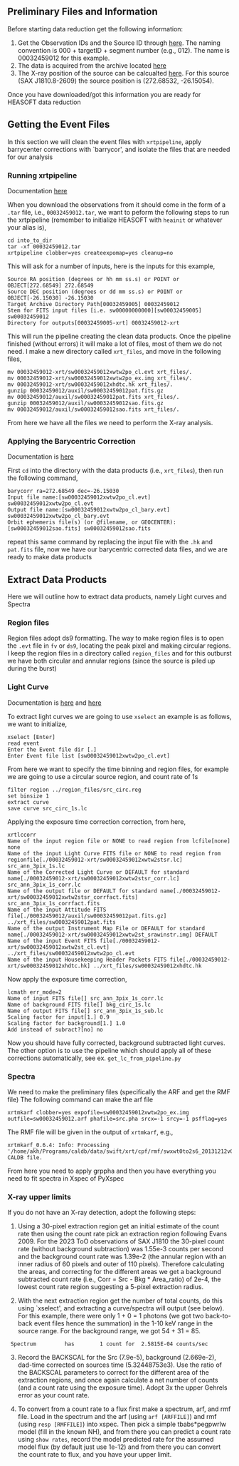 ## Preliminary Files and Information 

Before starting data reduction get the following information:
1. Get the Observation IDs and the Source ID through [here](https://www.swift.psu.edu/operations/obsSchedule.php). The naming convention is 000 + targetID + segment number (e.g., 012). The name is 00032459012 for this example.
2. The data is acquired from the archive located [here](https://www.swift.ac.uk/swift_portal/)
3. The X-ray position of the source can be calcualted [here](https://www.swift.ac.uk/user_objects/). For this source (SAX J1810.8-2609) the source position is (272.68532, -26.15054).

Once you have downloaded/got this information you are ready for HEASOFT data reduction

## Getting the Event Files

In this section we will clean the event files with `xrtpipeline`, apply barrycenter corrections with `barrycor', and isolate the files that are needed for our analysis

### Running xrtpipeline

Documentation [here](https://www.swift.ac.uk/analysis/xrt/xrtpipeline.php)

When you download the observations from it should come in the form of a `.tar` file, i.e., `00032459012.tar`, we want to peform the following steps to run the xrtpipeline (remember to initialize HEASOFT with `heainit` or whatever your alias is),
```
cd into_to_dir
tar -xf 00032459012.tar
xrtpipeline clobber=yes createexpomap=yes cleanup=no
```
This will ask for a number of inputs, here is the inputs for this example,
```
Source RA position (degrees or hh mm ss.s) or POINT or OBJECT[272.68549] 272.68549
Source DEC position (degrees or dd mm ss.s) or POINT or OBJECT[-26.15030] -26.15030
Target Archive Directory Path[00032459005] 00032459012
Stem for FITS input files [i.e. sw00000000000][sw00032459005] sw00032459012
Directory for outputs[00032459005-xrt] 00032459012-xrt
```
This will run the pipeline creating the clean data products. Once the pipeline finished (without errors) it will make a lot of files, most of them we do not need. I make a new directory called `xrt_files`, and move in the following files, 
```
mv 00032459012-xrt/sw00032459012xwtw2po_cl.evt xrt_files/.
mv 00032459012-xrt/sw00032459012xwtw2po_ex.img xrt_files/.
mv 00032459012-xrt/sw00032459012xhdtc.hk xrt_files/.
gunzip 00032459012/auxil/sw00032459012pat.fits.gz
mv 00032459012/auxil/sw00032459012pat.fits xrt_files/.
gunzip 00032459012/auxil/sw00032459012sao.fits.gz
mv 00032459012/auxil/sw00032459012sao.fits xrt_files/.
```
From here we have all the files we need to perform the X-ray analysis.

### Applying the Barycentric Correction

Documentation is [here](https://www.swift.ac.uk/analysis/xrt/barycorr.php)

First `cd` into the directory with the data products (i.e., `xrt_files`), then run the following command,
```
barycorr ra=272.68549 dec=-26.15030
Input file name:[sw00032459012xwtw2po_cl.evt] sw00032459012xwtw2po_cl.evt 
Output file name:[sw00032459012xwtw2po_cl_bary.evt] sw00032459012xwtw2po_cl_bary.evt 
Orbit ephemeris file(s) (or @filename, or GEOCENTER):[sw00032459012sao.fits] sw00032459012sao.fits
```
repeat this same command by replacing the input file with the `.hk` and `pat.fits` file, now we have our barycentric corrected data files, and we are ready to make data products 

## Extract Data Products
Here we will outline how to extract data products, namely Light curves and Spectra

### Region files
Region files adopt ds9 formatting. The way to make region files is to open the `.evt` file in `fv` or `ds9`, locating the peak pixel and making circular regions. I keep the region files in a directory called `region_files` and for this outburst we have both circular and annular regions (since the source is piled up during the burst)

### Light Curve

Documentation is [here](https://www.swift.ac.uk/analysis/xrt/timing.php) and [here](https://www.swift.ac.uk/analysis/xrt/lccorr.php)

To extract light curves we are going to use `xselect` an example is as follows, we want to initialize, 
```
xselect [Enter]
read event
Enter the Event file dir [.]
Enter Event file list [sw00032459012xwtw2po_cl.evt]
```

From here we want to specify the time binning and region files, for example we are going to use a circular source region, and count rate of 1s
```
filter region ../region_files/src_circ.reg
set binsize 1
extract curve
save curve src_circ_1s.lc 
```

Applying the exposure time correction correction, from here,
```
xrtlccorr
Name of the input region file or NONE to read region from lcfile[none] none
Name of the input Light Curve FITS file or NONE to read region from regionfile[./00032459012-xrt/sw00032459012xwtw2stsr.lc] src_ann_3pix_1s.lc 
Name of the Corrected Light Curve or DEFAULT for standard name[./00032459012-xrt/sw00032459012xwtw2stsr_corr.lc] src_ann_3pix_1s_corr.lc 
Name of the output file or DEFAULT for standard name[./00032459012-xrt/sw00032459012xwtw2stsr_corrfact.fits] src_ann_3pix_1s_corrfact.fits    
Name of the input Attitude FITS file[./00032459012/auxil/sw00032459012pat.fits.gz] ../xrt_files/sw00032459012pat.fits 
Name of the output Instrument Map File or DEFAULT for standard name[./00032459012-xrt/sw00032459012xwtw2st_srawinstr.img] DEFAULT
Name of the input Event FITS file[./00032459012-xrt/sw00032459012xwtw2st_cl.evt] ../xrt_files/sw00032459012xwtw2po_cl.evt
Name of the input Housekeeping Header Packets FITS file[./00032459012-xrt/sw00032459012xhdtc.hk] ../xrt_files/sw00032459012xhdtc.hk 
```

Now apply the exposure time correction, 
```
lcmath err_mode=2
Name of input FITS file[] src_ann_3pix_1s_corr.lc 
Name of background FITS file[] bkg_circ_1s.lc 
Name of output FITS file[] src_ann_3pix_1s_sub.lc 
Scaling factor for input[1.] 0.9
Scaling factor for background[1.] 1.0
Add instead of subract?[no] no
```

Now you should have fully corrected, background subtracted light curves. The other option is to use the pipeline which should apply all of these corrections automatically, see ex. `get_lc_from_pipeline.py`

### Spectra
We need to make the preliminary files (specifically the ARF and get the RMF file) 
The following command can make the arf file
```
xrtmkarf clobber=yes expofile=sw00032459012xwtw2po_ex.img outfile=sw00032459012.arf phafile=src.pha srcx=-1 srcy=-1 psfflag=yes
```
The RMF file will be given in the output of  `xrtmkarf`, e.g., 
```
xrtmkarf_0.6.4: Info: Processing '/home/akh/Programs/caldb/data/swift/xrt/cpf/rmf/swxwt0to2s6_20131212v015.rmf' CALDB file.
```
From here you need to apply grppha and then you have everything you need to fit spectra in Xspec of PyXspec

### X-ray upper limits
If you do not have an X-ray detection, adopt the following steps:

1. Using a 30-pixel extraction region get an initial estimate of the count rate then using the count rate pick an extraction region following Evans 2009. For the 2023 ToO observations of SAX J1810 the 30-pixel count rate (without background subtraction) was 1.55e-3 counts per second and the background count rate was 1.39e-2 (the annular region with an inner radius of 60 pixels and outer of 110 pixels). Therefore calculating the areas, and correcting for the different areas we get a background subtracted count rate (i.e., Corr = Src - Bkg * Area_ratio) of 2e-4, the lowest count rate region suggesting a 5-pixel extraction radius. 

2. With the next extraction region get the number of total counts, do this using `xselect', and extracting a curve/spectra will output (see below). For this example, there were only 1 + 0 = 1 photons (we got two back-to-back event files hence the summation) in the 1-10 keV range in the source range. For the background range, we got 54 + 31 = 85.
```
 Spectrum         has        1 count for  2.5815E-04 counts/sec
```
3. Record the BACKSCAL for the Src (7.9e-5), background (2.669e-2), dad-time corrected on sources time (5.32448753e3). Use the ratio of the BACKSCAL parameters to correct for the different area of the extraction regions, and once again calculate a net number of counts (and a count rate using the exposure time). Adopt 3x the upper Gehrels error as your count rate.

4. To convert from a count rate to a flux first make a spectrum, arf, and rmf file. Load in the spectrum and the arf (using `arf [ARFFILE]`) and rmf (using `resp [RMFFILE]`) into xspec. Then pick a simple tbabs*pegpwrlw model (fill in the known NH), and from there you can predict a count rate using `show rates`, record the model predicted rate for the assumed model flux (by default just use 1e-12) and from there you can convert the count rate to flux, and you have your upper limit.  




